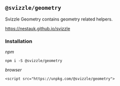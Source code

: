 ## `@svizzle/geometry`

Svizzle Geometry contains geometry related helpers.

https://nestauk.github.io/svizzle

### Installation

*npm*

`npm i -S @svizzle/geometry`

*browser*

```
<script src="https://unpkg.com/@svizzle/geometry">
```
